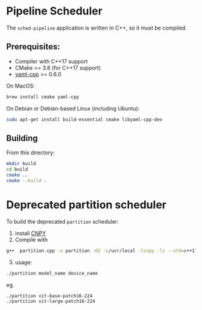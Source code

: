 # Pipeline Scheduler

The `sched-pipeline` application is written in C++, so it must be compiled.


## Prerequisites:

* Compiler with C++17 support
* CMake >= 3.8 (for C++17 support)
* [yaml-cpp](https://github.com/jbeder/yaml-cpp) >= 0.6.0

On MacOS:

```sh
brew install cmake yaml-cpp
```

On Debian or Debian-based Linux (including Ubuntu):

```sh
sudo apt-get install build-essential cmake libyaml-cpp-dev
```


## Building

From this directory:

```sh
mkdir build
cd build
cmake ..
cmake --build .
```


# Deprecated partition scheduler

To build the deprecated `partition` scheduler:

1. install [CNPY](https://github.com/rogersce/cnpy)
2. Compile with

```bash
g++  partition.cpp -o partition -O2 -L/usr/local -lcnpy -lz --std=c++17
```
3. usage:
```bash
./partition model_name device_name
```
eg.
```bash
./partition vit-base-patch16-224 
./partition vit-large-patch16-224 
```
